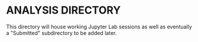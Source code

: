 # ANALYSIS DIRECTORY

This directory will house working Jupyter Lab sessions as well as eventually a "Submitted" subdirectory to be added later.
